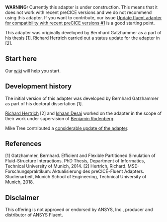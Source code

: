 **WARNING:** Currently this adapter is under construction. This means that it does not work with recent preCICE versions and we do not recommend using this adapter. If you want to contribute, our issue [Update fluent adapter for compatibility with recent preCICE versions #1](https://github.com/precice/fluent-adapter/issues/1) is a good starting point.

This adapter was originally developed by Bernhard Gatzhammer as a part of his thesis [1]. Richard Hertrich carried out a status update for the adapter in [2].

## Start here

Our [wiki](https://github.com/precice/fluent-adapter/wiki) will help you start.

## Development history

The initial version of this adapter was developed by Bernhard Gatzhammer as part of his doctoral dissertation [1].

[Richard Hertrich](https://github.com/richahert) [2] and [Ishaan Desai](https://www.ipvs.uni-stuttgart.de/institute/team/Desai/) worked on the adapter in the scope of their work under supervision of [Benjamin Rodenberg](https://www.cs.cit.tum.de/sccs/personen/benjamin-rodenberg/).

Mike Tree contributed a [considerable update of the adapter](https://github.com/precice/fluent-adapter/pull/24).

## References

[1] Gatzhammer, Bernhard. Efficient and Flexible Partitioned Simulation of Fluid-Structure Interactions. PhD Thesis, Department of Informatics, Technical University of Munich, 2014.
[2] Hertrich, Richard. MSE-Forschungspraktikum: Aktualisierung des preCICE-Fluent Adapters. Studienarbeit, Munich School of Engineering, Technical University of Munich, 2018. 

## Disclaimer

This offering is not approved or endorsed by ANSYS, Inc., producer and distributor of ANSYS Fluent.
